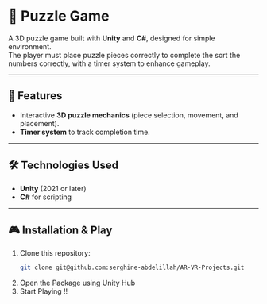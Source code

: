 # 🧩 Puzzle Game

A 3D puzzle game built with **Unity** and **C#**, designed for simple environment.  
The player must place puzzle pieces correctly to complete the sort the numbers correctly, with a timer system to enhance gameplay.

---

## 🚀 Features
- Interactive **3D puzzle mechanics** (piece selection, movement, and placement).
- **Timer system** to track completion time.

---

## 🛠️ Technologies Used
- **Unity** (2021 or later)
- **C#** for scripting


---

## 🎮 Installation & Play
1. Clone this repository:
   ```bash
   git clone git@github.com:serghine-abdelillah/AR-VR-Projects.git

2. Open the Package using Unity Hub
3. Start Playing !!
